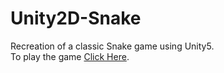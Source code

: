 # Unity2D-Snake
Recreation of a classic Snake game using Unity5.<br>
To play the game <a href="http://quickz.id.lv/games/Snake/" target="_blank">Click Here</a>.
